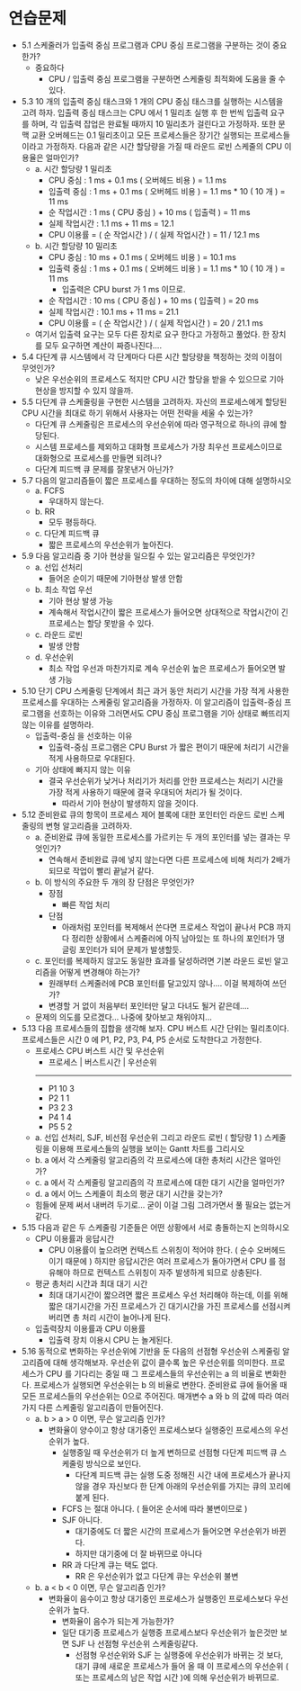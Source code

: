 # 연습문제
* 5.1 스케줄러가 입출력 중심 프로그램과 CPU 중심 프로그램을 구분하는 것이 중요한가?
	- 중요하다
		- CPU / 입출력 중심 프로그램을 구분하면 스케줄링 최적화에 도움을 줄 수 있다.
* 5.3 10 개의 입출력 중심 태스크와 1 개의 CPU 중심 태스크를 실행하는 시스템을 고려 하자.
입출력 중심 태스크는 CPU 에서 1 밀리초 실행 후 한 번씩 입출력 요구를 하며,
	각 입출력 잡업은 완료될 때까지 10 밀리초가 걸린다고 가정하자. 
	또한 문맥 교환 오버헤드는 0.1 밀리초이고 모든 프로세스들은 장기간 실행되는 프로세스들이라고 가정하자.
	다음과 같은 시간 할당량을 가질 때 라운드 로빈 스케줄의 CPU 이용율은 얼마인가?
	- a. 시간 할당량 1 밀리초
		- CPU 중심 : 1 ms + 0.1 ms ( 오버헤드 비용 ) = 1.1 ms
		- 입출력 중심 : 1 ms + 0.1 ms ( 오버헤드 비용 ) = 1.1 ms * 10 ( 10 개 ) = 11 ms
		- 순 작업시간 : 1 ms ( CPU 중심 ) + 10 ms ( 입출력 ) = 11 ms
		- 실제 작업시간 : 1.1 ms + 11 ms = 12.1
		- CPU 이용률 = ( 순 작업시간 ) / ( 실제 작업시간 ) = 11 / 12.1 ms
	- b. 시간 할당량 10 밀리초
		- CPU 중심 : 10 ms + 0.1 ms ( 오버헤드 비용 ) = 10.1 ms
		- 입출력 중심 : 1 ms + 0.1 ms ( 오버헤드 비용 ) = 1.1 ms * 10 ( 10 개 ) = 11 ms
			- 입출력은 CPU burst 가 1 ms 이므로.
		- 순 작업시간 : 10 ms ( CPU 중심 ) + 10 ms ( 입출력 ) = 20 ms
		- 실제 작업시간 : 10.1 ms + 11 ms = 21.1
		- CPU 이용률 = ( 순 작업시간 ) / ( 실제 작업시간 ) = 20 / 21.1 ms
	* 여기서 입출력 요구는 모두 다른 장치로 요구 한다고 가정하고 풀었다. 한 장치를 모두 요구하면 계산이 짜증나진다....
* 5.4 다단계 큐 시스템에서 각 단계마다 다른 시간 할당량을 책정하는 것의 이점이 무엇인가?
	- 낮은 우선순위의 프로세스도 적지만 CPU 시간 할당을 받을 수 있으므로 기아 현상을 방지할 수 있지 않을까.
* 5.5 다단계 큐 스케줄링을 구현한 시스템을 고려하자. 
자신의 프로세스에게 할당된 CPU 시간을 최대로 하기 위해서 사용자는 어떤 전략을 세울 수 있는가?
	- 다단계 큐 스케줄링은 프로세스의 우선순위에 따라 영구적으로 하나의 큐에 할당된다.
	- 시스템 프로세스를 제외하고 대화형 프로세스가 가장 최우선 프로세스이므로 대화형으로 프로세스를 만들면 되려나?
	- 다단계 피드백 큐 문제를 잘못낸거 아닌가?
* 5.7 다음의 알고리즘들이 짧은 프로세스를 우대하는 정도의 차이에 대해 설명하시오
	- a. FCFS
		- 우대하지 않는다.
	- b. RR
		- 모두 평등하다.
	- c. 다단계 피드백 큐
		- 짧은 프로세스의 우선순위가 높아진다.
* 5.9 다음 알고리즘 중 기아 현상을 일으킬 수 있는 알고리즘은 무엇인가?
	- a. 선입 선처리
		- 들어온 순이기 때문에 기아현상 발생 안함
	- b. 최소 작업 우선
		- 기아 현상 발생 가능
		- 계속해서 작업시간이 짧은 프로세스가 들어오면 상대적으로 작업시간이 긴 프로세스는 할당 못받을 수 있다.
	- c. 라운드 로빈
		- 발생 안함
	- d. 우선순위
		- 최소 작업 우선과 마찬가지로 계속 우선순위 높은 프로세스가 들어오면 발생 가능
* 5.10 단기 CPU 스케줄링 단계에서 최근 과거 동안 처리기 시간을 가장 적게 사용한 프로세스를 우대하는 스케줄링 알고리즘을 가정하자.
이 알고리즘이 입출력-중심 프로그램을 선호하는 이유와
그러면서도 CPU 중심 프로그램을 기아 상태로 빠뜨리지 않는 이유를 설명하라.
	- 입출력-중심 을 선호하는 이유
		- 입출력-중심 프로그램은 CPU Burst 가 짧은 편이기 때문에 처리기 시간을 적게 사용하므로 우대된다.
	- 기아 상태에 빠지지 않는 이유
		- 결국 우선순위가 낮거나 처리기가 처리를 안한 프로세스는 처리기 시간을 가장 적게 사용하기 때문에
		결국 우대되어 처리가 될 것이다. 
			- 따라서 기아 현상이 발생하지 않을 것이다.
* 5.12 준비완료 큐의 항목이 프로세스 제어 블록에 대한 포인터인 라운드 로빈 스케줄링의 변형 알고리즘을 고려하자.
	- a. 준비완료 큐에 동일한 프로세스를 가르키는 두 개의 포인터를 넣는 결과는 무엇인가?
		- 연속해서 준비완료 큐에 넣지 않는다면 다른 프로세스에 비해 처리가 2배가 되므로 작업이 빨리 끝날거 같다.
	- b. 이 방식의 주요한 두 개의 장 단점은 무엇인가?
		- 장점
			- 빠른 작업 처리
		- 단점
			- 아래처럼 포인터를 복제해서 쓴다면 프로세스 작업이 끝나서 PCB 까지 다 정리한 상황에서
			스케줄러에 아직 남아있는 또 하나의 포인터가 댕글링 포인터가 되어 문제가 발생할듯.
	- c. 포인터를 복제하지 않고도 동일한 효과를 달성하려면 기본 라운드 로빈 알고리즘을 어떻게 변경해야 하는가?
		- 원래부터 스케줄러에 PCB 포인터를 달고있지 않나.... 이걸 복제하여 쓰던가?
		- 변경할 거 없이 처음부터 포인터만 달고 다녀도 될거 같은데....
	* 문제의 의도를 모르겠다... 나중에 찾아보고 채워야지...
* 5.13 다음 프로세스들의 집합을 생각해 보자. CPU 버스트 시간 단위는 밀리초이다.
프로세스들은 시간 0 에 P1, P2, P3, P4, P5 순서로 도착한다고 가정한다.
	* 프로세스 CPU 버스트 시간 및 우선순위
		- 프로세스 | 버스트시간 | 우선순위
		- --------------------------------
		-   P1         10    		 3
		-   P2          1            1
		-   P3          2            3
		-   P4          1            4
		-   P5          5            2
	- a. 선입 선처리, SJF, 비선점 우선순위 그리고 라운드 로빈 ( 할당량 1 ) 스케줄링을 이용해
	프로세스들의 실행을 보이는 Gantt 차트를 그리시오
	- b. a 에서 각 스케줄링 알고리즘의 각 프로세스에 대한 총처리 시간은 얼마인가?
	- c. a 에서 각 스케줄링 알고리즘의 각 프로세스에 대한 대기 시간을 얼마인가?
	- d. a 에서 어느 스케줄이 최소의 평균 대기 시간을 갖는가?
	* 힘들에 문제 써서 내버려 두기로... 굳이 이걸 그림 그려가면서 풀 필요는 없는거 같다.
* 5.15 다음과 같은 두 스케줄링 기준들은 어떤 상황에서 서로 충돌하는지 논의하시오
	- CPU 이용률과 응답시간
		- CPU 이용률이 높으려면 컨텍스트 스위칭이 적어야 한다. ( 순수 오버헤드이기 때문에 ) 
	하지만 응답시간은 여러 프로세스가 돌아가면서  CPU 를 점유해야 하므로 컨텍스트 스위칭이 자주 발생하게 되므로 상충된다.
	- 평균 총처리 시간과 최대 대기 시간
		- 최대 대기시간이 짧으려면 짧은 프로세스 우선 처리해야 하는데, 
		이를 위해 짧은 대기시간을 가진 프로세스가 긴 대기시간을 가진 프로세스를 선점시켜 버리면
		총 처리 시간이 늘어나게 된다.
	- 입출력장치 이용률과 CPU 이용률
		- 입출력 장치 이용시 CPU 는 놀게된다.
* 5.16 동적으로 변화하는 우선순위에 기반을 둔 다음의 선점형 우선순위 스케줄링 알고리즘에 대해 생각해보자.
우선순위 값이 클수록 높은 우선순위를 의미한다.
프로세스가 CPU 를 기다리는 중일 때 그 프로세스들의 우선순위는 a 의 비율로 변화한다.
프로세스가 실행되면 우선순위는 b 의 비율로 변한다.
준비완료 큐에 들어올 때 모든 프로세스들의 우선순위는 0으로 주어진다.
매개변수 a 와 b 의 값에 따라 여러 가지 다른 스케줄링 알고리즘이 만들어진다.
	- a. b > a > 0 이면, 무슨 알고리즘 인가?
		- 변화율이 양수이고 항상 대기중인 프로세스보다 실행중인 프로세스의 우선순위가 높다.	
			- 실행중일 때 우선순위가 더 높게 변하므로 선점형 다단계 피드백 큐 스케줄링 방식으로 보인다.
				- 다단계 피드백 큐는 실행 도중 정해진 시간 내에 프로세스가 끝나지 않을 경우 자신보다 한 단계 아래의 우선순위를 가지는 큐의 꼬리에 붙게 된다. 	
			- FCFS 는  절대 아니다. ( 들어온 순서에 따라 불변이므로 )
			- SJF 아니다.
				- 대기중에도 더 짧은 시간의 프로세스가 들어오면 우선순위가 바뀐다. 
				- 하지만 대기중에 더 잘 바뀌므로 아니다
			- RR 과 다단계 큐는 택도 없다.
				- RR 은 우선순위가 없고 다단계 큐는 우선순위 불변
	- b. a < b < 0 이면, 무슨 알고리즘 인가?
		- 변화율이 음수이고 항상 대기중인 프로세스가 실행중인 프로세스보다 우선순위가 높다.
			- 변화율이 음수가 되는게 가능한가?
			- 일단 대기중 프로세스가 실행중 프로세스보다 우선순위가 높은것만 보면 SJF 나 선점형 우선순위 스케줄링같다.
				- 선점형 우선순위와 SJF 는 실행중에 우선순위가 바뀌는 것 보다, 대기 큐에 새로운 프로세스가 들어 올 때 이 프로세스의 우선순위 ( 또는 프로세스의 남은 작업 시간 )에 의해 우선순위가 바뀌므로.
